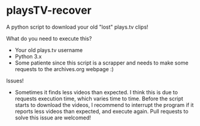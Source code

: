 # playsTV-recover
A python script to download your old "lost" plays.tv clips! 

What do you need to execute this?

- Your old plays.tv username
- Python 3.x
- Some patiente since this script is a scrapper and needs to make some requests to the archives.org webpage :)

Issues!
- Sometimes it finds less videos than expected. I think this is due to requests execution time, which varies time to time. Before the script starts to download the videos, I recommend to interrupt the program if it reports less videos than expected, and execute again. Pull requests to solve this issue are welcomed!
